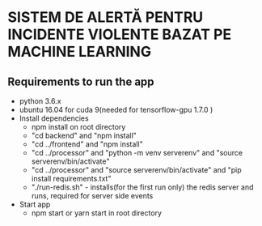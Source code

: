 # SISTEM DE ALERTĂ PENTRU INCIDENTE VIOLENTE BAZAT PE MACHINE LEARNING

## Requirements to run the app
* python 3.6.x
* ubuntu 16.04 for cuda 9(needed for tensorflow-gpu 1.7.0 )
* Install dependencies
	* npm install on root directory
	* "cd backend" and "npm install"
	* "cd ../frontend" and "npm install"
	* "cd ../processor" and "python -m venv serverenv" and "source serverenv/bin/activate"
	* "cd ../processor" and "source serverenv/bin/activate" and "pip install requirements.txt"
	* "./run-redis.sh" - installs(for the first run only) the redis server and runs, required for server side events
* Start app
	* npm start or yarn start in root directory
